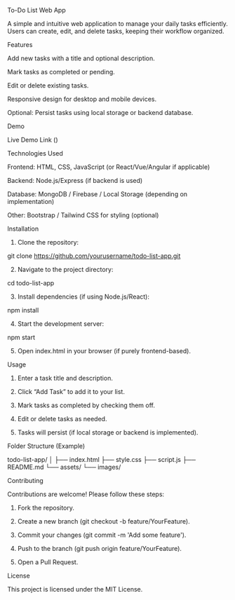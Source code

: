 To-Do List Web App

A simple and intuitive web application to manage your daily tasks efficiently. Users can create, edit, and delete tasks, keeping their workflow organized.

Features

Add new tasks with a title and optional description.

Mark tasks as completed or pending.

Edit or delete existing tasks.

Responsive design for desktop and mobile devices.

Optional: Persist tasks using local storage or backend database.


Demo

Live Demo Link ()

Technologies Used

Frontend: HTML, CSS, JavaScript (or React/Vue/Angular if applicable)

Backend: Node.js/Express (if backend is used)

Database: MongoDB / Firebase / Local Storage (depending on implementation)

Other: Bootstrap / Tailwind CSS for styling (optional)


Installation

1. Clone the repository:

git clone https://github.com/yourusername/todo-list-app.git


2. Navigate to the project directory:

cd todo-list-app


3. Install dependencies (if using Node.js/React):

npm install


4. Start the development server:

npm start


5. Open index.html in your browser (if purely frontend-based).



Usage

1. Enter a task title and description.


2. Click “Add Task” to add it to your list.


3. Mark tasks as completed by checking them off.


4. Edit or delete tasks as needed.


5. Tasks will persist (if local storage or backend is implemented).



Folder Structure (Example)

todo-list-app/
│
├── index.html
├── style.css
├── script.js
├── README.md
└── assets/
    └── images/

Contributing

Contributions are welcome! Please follow these steps:

1. Fork the repository.


2. Create a new branch (git checkout -b feature/YourFeature).


3. Commit your changes (git commit -m 'Add some feature').


4. Push to the branch (git push origin feature/YourFeature).


5. Open a Pull Request.



License

This project is licensed under the MIT License.

